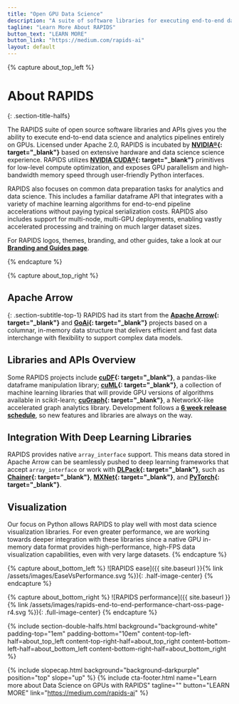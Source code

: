 ```yaml
---
title: "Open GPU Data Science"
description: "A suite of software libraries for executing end-to-end data science completely on GPUs"
tagline: "Learn More About RAPIDS"
button_text: "LEARN MORE"
button_link: "https://medium.com/rapids-ai"
layout: default
---
```


{% capture about_top_left %}
# About RAPIDS 
{: .section-title-halfs}

The RAPIDS suite of open source software libraries and APIs gives you the ability to execute end-to-end data science and analytics pipelines entirely on GPUs. Licensed under Apache 2.0, RAPIDS is incubated by **[NVIDIA®](https://developer.nvidia.com/open-source){: target="_blank"}** based on extensive hardware and data science science experience. RAPIDS utilizes **[NVIDIA CUDA®](https://developer.nvidia.com/cuda-toolkit){: target="_blank"}** primitives for low-level compute optimization, and exposes GPU parallelism and high-bandwidth memory speed through user-friendly Python interfaces.

RAPIDS also focuses on common data preparation tasks for analytics and data science. This includes a familiar dataframe API that integrates with a variety of machine learning algorithms for end-to-end pipeline accelerations without paying typical serialization costs. RAPIDS also includes support for multi-node, multi-GPU deployments, enabling vastly accelerated processing and training on much larger dataset sizes.

For RAPIDS logos, themes, branding, and other guides, take a look at our **[Branding and Guides page](branding.html)**.

{% endcapture %}

{% capture about_top_right %}
## Apache Arrow
{: .section-subtitle-top-1}
RAPIDS had its start from the **[Apache Arrow](https://arrow.apache.org/){: target="_blank"}** and **[GoAi](http://gpuopenanalytics.com){: target="_blank"}** projects based on a columnar, in-memory data structure that delivers efficient and fast data interchange with flexibility to support complex data models.

## Libraries and APIs Overview

Some RAPIDS projects include **[cuDF](https://github.com/rapidsai/cudf){: target="_blank"}**, a pandas-like dataframe manipulation library; **[cuML](https://github.com/rapidsai/cuml){: target="_blank"}**, a collection of machine learning libraries that will provide GPU versions of algorithms available in scikit-learn; **[cuGraph](https://github.com/rapidsai/cugraph){: target="_blank"}**, a NetworkX-like accelerated graph analytics library. Development follows a **[6 week release schedule](https://docs.rapids.ai/maintainers)**, so new features and libraries are always on the way. 

## Integration With Deep Learning Libraries
RAPIDS provides native `array_interface` support. This means data stored in Apache Arrow can be seamlessly pushed to deep learning frameworks that accept `array_interface` or work with **[DLPack](https://github.com/dmlc/dlpack){: target="_blank"}**, such as **[Chainer](https://github.com/chainer){: target="_blank"}**, **[MXNet](https://github.com/apache/incubator-mxnet){: target="_blank"}**, and **[PyTorch](https://github.com/pytorch/pytorch){: target="_blank"}**. 


## Visualization
Our focus on Python allows RAPIDS to play well with most data science visualization libraries. For even greater performance, we are working towards deeper integration with these libraries since a native GPU in-memory data format provides high-performance, high-FPS data visualization capabilities, even with very large datasets.
{% endcapture %}

{% capture about_bottom_left %}
![RAPIDS ease]({{ site.baseurl }}{% link /assets/images/EaseVsPerformance.svg %}){: .half-image-center}
{% endcapture %}

{% capture about_bottom_right %}
![RAPIDS performance]({{ site.baseurl }}{% link /assets/images/rapids-end-to-end-performance-chart-oss-page-r4.svg %}){: .full-image-center}
{% endcapture %}

{% include section-double-halfs.html
    background="background-white" 
    padding-top="1em" padding-bottom="10em" 
    content-top-left-half=about_top_left 
    content-top-right-half=about_top_right
    content-bottom-left-half=about_bottom_left
    content-bottom-right-half=about_bottom_right 
%} 

{% include slopecap.html 
    background="background-darkpurple" 
    position="top" 
    slope="up"
%}
{% include cta-footer.html 
	name="Learn more about Data Science on GPUs with RAPIDS" 
	tagline=""
	button="LEARN MORE"
	link="https://medium.com/rapids-ai"
%}

